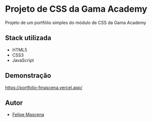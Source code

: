 # Projeto de CSS da Gama Academy
Projeto de um portfólio simples do módulo de CSS da Gama Academy

## Stack utilizada
- HTML5
- CSS3
- JavaScript

## Demonstração
https://portfolio-fmascena.vercel.app/

## Autor
- [Felipe Mascena](https://github.com/FMascena)
